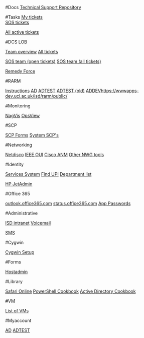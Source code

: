 #Docs
[Technical Support Repository](https://tsr.dcs.ucl.ac.uk)

#Tasks
[My tickets](https://www.ucl.ac.uk/isd/dcs/tasks/query?status=Analysis+Complete&status=Analysis+In+Progress&status=Analyst+Assigned&status=Completion+Notification&status=Implementation+Complete&status=Implementation+In+Progress&status=Implementer+Assigned&status=Owner+Assigned&status=new&analyst=%24USER&or&status=Analysis+Complete&status=Analysis+In+Progress&status=Analyst+Assigned&status=Completion+Notification&status=Implementation+Complete&status=Implementation+In+Progress&status=Implementer+Assigned&status=Owner+Assigned&status=new&implementor=%24USER&or&owner=%24USER&status=Analysis+Complete&status=Analysis+In+Progress&status=Analyst+Assigned&status=Completion+Notification&status=Implementation+Complete&status=Implementation+In+Progress&status=Implementer+Assigned&status=Owner+Assigned&status=new&group=status&col=id&col=summary&col=analyst&col=implementor&col=type&col=priority&col=milestone&col=component&col=time&col=changetime&col=pname&col=sname&col=totalhours&col=estimatedhours&col=reporter&report=7&order=priority)  
[SOS tickets](https://www.ucl.ac.uk/isd/dcs/tasks/query?status=Analysis+Complete&status=Analysis+In+Progress&status=Analyst+Assigned&status=Completion+Notification&status=Implementation+Complete&status=Implementation+In+Progress&status=Implementer+Assigned&status=Owner+Assigned&status=new&component=Servers+and+Operating+Systems&group=status&col=id&col=summary&col=status&col=type&col=priority&col=milestone&col=time&col=changetime&col=totalhours&col=implementor&col=estimatedhours&col=analyst&col=reporter&report=79&order=milestone)  

[All active tickets](https://www.ucl.ac.uk/isd/dcs/tasks/report/18?max=500)  

#DCS LOB

[Team overview](https://www.ucl.ac.uk/isd/dcs/lob/query?status=accepted&status=assigned&status=new&status=reopened&status=scheduled&group=owner&report=5&order=priority)
[All tickets](https://www.ucl.ac.uk/isd/dcs/lob/query?status=accepted&status=assigned&status=closed&status=new&status=reopened&status=scheduled&col=id&col=summary&col=status&col=type&col=priority&col=component&col=time&report=5&desc=1&order=id)

[SOS team (open tickets)](https://www.ucl.ac.uk/isd/dcs/lob/query?owner=SOS&status=accepted&status=assigned&status=new&status=reopened&status=scheduled&or&status=accepted&status=assigned&status=new&status=reopened&status=scheduled&owner=0_Other&group=owner&col=id&col=summary&col=status&col=type&col=priority&col=time&col=reporter&report=2&order=status)
[SOS team (all tickets)](https://www.ucl.ac.uk/isd/dcs/lob/query?owner=SOS&status=accepted&status=assigned&status=closed&status=new&status=reopened&status=scheduled&or&status=accepted&status=assigned&status=closed&status=new&status=reopened&status=scheduled&owner=0_Other&or&owner=Management&status=accepted&status=assigned&status=closed&status=new&status=reopened&status=scheduled&col=id&col=summary&col=status&col=type&col=priority&col=time&col=reporter&report=2&desc=1&order=id)

[Remedy Force](https://ucl.my.salesforce.com/)

#RARM

[Instructions](https://wiki.ucl.ac.uk/display/MSOps/Active+Directory+Support)
[AD](https://wwwapps-live.ucl.ac.uk/isd/rarm/public)
[ADTEST](https://wwwapps-uat.ucl.ac.uk/isd/idapps/apps/rarm/public/)
[ADTEST (old)](https://wwwapps-uat.ucl.ac.uk/isd/rarm/public)
[ADDEV]()https://wwwapps-dev.ucl.ac.uk/isd/rarm/public/

#Monitoring

[NagVis](http://nagios-b.ucl-0.ucl.ac.uk/naemon/#/nagvis/frontend/nagvis-js/index.php?mod=Map&act=view&show=overview)
[OpsView](https://systems-nagios.ucl.ac.uk/)

#SCP

[SCP Forms](https://www.ucl.ac.uk/~ccaascp/paper.cgi?category=scp)
[System SCP's](https://www.ucl.ac.uk/~ccaascp/systemscp.html)

#Networking

[Netdisco](https://netdisco.ucl.ac.uk/)
[IEEE OUI](http://standards.ieee.org/develop/regauth/oui/public.html)
[Cisco ANM](https://anm-svr.nwg.ucl.ac.uk/)
[Other NWG tools](https://wiki.ucl.ac.uk/display/IGSW/Network+Services+-+Supporting+Services)

#Identity

[Services System](https://www.ucl.ac.uk/services/system?name=0000014S)
[Find UPI](https://identityapps.ucl.ac.uk/findUpi/logon)
[Department list](https://www.ucl.ac.uk/adminsys/upi/orgs/departments.php)

[HP JetAdmin](http://uclusers-pas1.uclusers.ucl.ac.uk:8000/wja/wja.application)

#Office 365

[outlook.office365.com](https://outlook.office365.com/)
[status.office365.com](https://portal.microsoftonline.com/servicestatus/servicestatus.aspx)
[App Passwords](https://account.activedirectory.windowsazure.com/AppPasswords.aspx)

#Administrative

[ISD intranet](https://www.ucl.ac.uk/isd/intranet)
[Voicemail](http://pcpabx.telcomm.ucl.ac.uk/user)

[SMS](http://www.e-freesms.com/)

#Cygwin

[Cygwin Setup](https://www.cygwin.com/setup-x86_64.exe)

#Forms

[Hostadmin](https://ucl.my.salesforce.com/?startURL=/apex/bmcservicedesk__ssredirect?type=sr%26id=a3S20000000LE4bEAG)

#Library

[Safari Online](http://proquest.safaribooksonline.com/?uicode=ucl)
[PowerShell Cookbook](http://proquest.safaribooksonline.com/book/-/9781449359195)
[Active Directory Cookbook](http://proquest.safaribooksonline.com/book/-/9781449361419)

#VM

[List of VMs](http://www.homepages.ucl.ac.uk/~ccaatgw/vm.html)

#Myaccount

[AD](https://www.ucl.ac.uk/myaccount/admin)
[ADTEST](https://myaccount-pp.ucl.ac.uk/admin)
